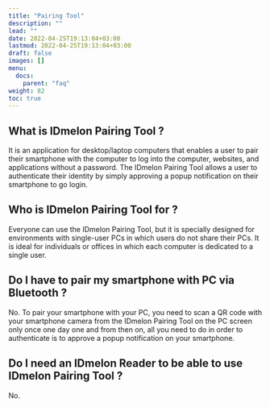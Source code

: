 ```yaml
---
title: "Pairing Tool"
description: ""
lead: ""
date: 2022-04-25T19:13:04+03:00
lastmod: 2022-04-25T19:13:04+03:00
draft: false
images: []
menu:
  docs:
    parent: "faq"
weight: 82
toc: true
---
```


## What is IDmelon Pairing Tool ?

It is an application for desktop/laptop computers that enables a user to pair their smartphone with the computer to log into the computer, websites, and applications without a password. The IDmelon Pairing Tool allows a user to authenticate their identity by simply approving a popup notification on their smartphone to go login.

## Who is IDmelon Pairing Tool for ?

Everyone can use the IDmelon Pairing Tool, but it is specially designed for environments with single-user PCs in which users do not share their PCs. It is ideal for individuals or offices in which each computer is dedicated to a single user.

## Do I have to pair my smartphone with PC via Bluetooth ?

No. To pair your smartphone with your PC, you need to scan a QR code with your smartphone camera from the IDmelon Pairing Tool on the PC screen only once one day one and from then on, all you need to do in order to authenticate is to approve a popup notification on your smartphone.

## Do I need an IDmelon Reader to be able to use IDmelon Pairing Tool ?

No.
